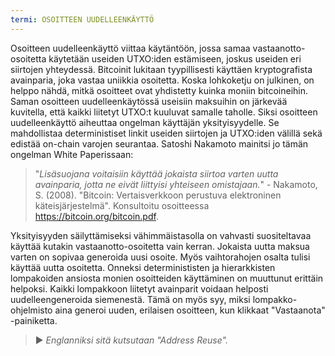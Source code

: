 ```yaml
---
termi: OSOITTEEN UUDELLEENKÄYTTÖ
---
```


Osoitteen uudelleenkäyttö viittaa käytäntöön, jossa samaa vastaanotto-osoitetta käytetään useiden UTXO:iden estämiseen, joskus useiden eri siirtojen yhteydessä. Bitcoinit lukitaan tyypillisesti käyttäen kryptografista avainparia, joka vastaa uniikkia osoitetta. Koska lohkoketju on julkinen, on helppo nähdä, mitkä osoitteet ovat yhdistetty kuinka moniin bitcoineihin. Saman osoitteen uudelleenkäytössä useisiin maksuihin on järkevää kuvitella, että kaikki liitetyt UTXO:t kuuluvat samalle taholle. Siksi osoitteen uudelleenkäyttö aiheuttaa ongelman käyttäjän yksityisyydelle. Se mahdollistaa deterministiset linkit useiden siirtojen ja UTXO:iden välillä sekä edistää on-chain varojen seurantaa. Satoshi Nakamoto mainitsi jo tämän ongelman White Paperissaan:

> "*Lisäsuojana voitaisiin käyttää jokaista siirtoa varten uutta avainparia, jotta ne eivät liittyisi yhteiseen omistajaan.*" - Nakamoto, S. (2008). "Bitcoin: Vertaisverkkoon perustuva elektroninen käteisjärjestelmä". Konsultoitu osoitteessa https://bitcoin.org/bitcoin.pdf.

Yksityisyyden säilyttämiseksi vähimmäistasolla on vahvasti suositeltavaa käyttää kutakin vastaanotto-osoitetta vain kerran. Jokaista uutta maksua varten on sopivaa generoida uusi osoite. Myös vaihtorahojen osalta tulisi käyttää uutta osoitetta. Onneksi determinististen ja hierarkkisten lompakoiden ansiosta monien osoitteiden käyttäminen on muuttunut erittäin helpoksi. Kaikki lompakkoon liitetyt avainparit voidaan helposti uudelleengeneroida siemenestä. Tämä on myös syy, miksi lompakko-ohjelmisto aina generoi uuden, erilaisen osoitteen, kun klikkaat "Vastaanota" -painiketta.

> ► *Englanniksi sitä kutsutaan "Address Reuse".*